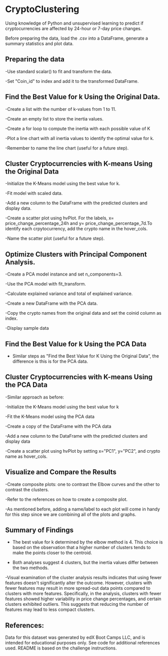 # CryptoClustering
Using knowledge of Python and unsupervised learning to predict if cryptocurrencies are affected by 24-hour or 7-day price changes.

Before preparing the data, load the .csv into a DataFrame, generate a summary statistics and plot data. 

## Preparing the data
-Use standard scalar() to fit and transform the data.

-Set "Coin_id" to index and add it to the transformed DataFrame. 


## Find the Best Value for k Using the Original Data.
-Create a list with the number of k-values from 1 to 11.

-Create an empty list to store the inertia values.

-Create a for loop to compute the inertia with each possible value of K

-Plot a line chart with all inertia values to identify the optimal value for k.

-Remember to name the line chart (useful for a future step).


## Cluster Cryptocurrencies with K-means Using the Original Data

-Initialize the K-Means model using the best value for k.

-Fit model with scaled data.

-Add a new column to the DataFrame with the predicted clusters and display data.

-Create a scatter plot using hvPlot. For the labels, x= price_change_percentage_24h and y= price_change_percentage_7d.To identify each crpytocurrency, add the crypto name in the hover_cols.

-Name the scatter plot (useful for a future step).


## Optimize Clusters with Principal Component Analysis.

-Create a PCA model instance and set n_components=3.

-Use the PCA model with fit_transform.

-Calculate explained variance and total of explained variance.

-Create a new DataFrame with the PCA data.

-Copy the crypto names from the original data and set the coinid column as index.

-Display sample data


## Find the Best Value for k Using the PCA Data

- Similar steps as "Find the Best Value for K Using the Original Data", the difference is this is for the PCA data.


## Cluster Cryptocurrencies with K-means Using the PCA Data

-Similar approach as before:

  -Initialize the K-Means model using the best value for k
  
  -Fit the K-Means model using the PCA data
  
  -Create a copy of the DataFrame with the PCA data
  
  -Add a new column to the DataFrame with the predicted clusters and display data
  
  -Create a scatter plot using hvPlot by setting x="PC1", y="PC2", and crypto name as hover_cols. 


##  Visualize and Compare the Results

-Create composite plots: one to contrast the Elbow curves and the other to contrast the clusters.

-Refer to the references on how to create a composite plot.

-As mentioned before, adding a name/label to each plot will come in handy for this step since we are combining all of the plots and graphs.


## Summary of Findings
- The best value for k determined by the elbow method is 4. This choice is based on the observation that a higher number of clusters tends to make the points closer to the centroid.

- Both analyses suggest 4 clusters, but the inertia values differ between the two methods.

-Visual examination of the cluster analysis results indicates that using fewer features doesn't significantly alter the outcome. However, clusters with fewer features may result in more spread-out data points compared to clusters with more features. Specifically, in the analysis, clusters with fewer features showed higher variability in price change percentages, and certain clusters exhibited outliers. This suggests that reducing the number of features may lead to less compact clusters.


## References:
Data for this dataset was generated by edX Boot Camps LLC, and is intended for educational purposes only. See code for additional references used. README is based on the challenge instructions.
